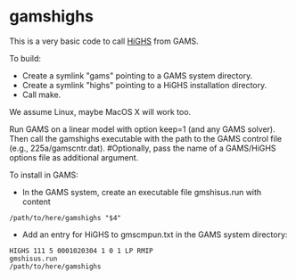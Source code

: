 # gamshighs

This is a very basic code to call [HiGHS](https://github.com/ERGO-Code/HiGHS) from GAMS.

To build:
- Create a symlink "gams" pointing to a GAMS system directory.
- Create a symlink "highs" pointing to a HiGHS installation directory.
- Call make.

We assume Linux, maybe MacOS X will work too.

Run GAMS on a linear model with option keep=1 (and any GAMS solver).
Then call the gamshighs executable with the path to the GAMS control file (e.g., 225a/gamscntr.dat).
#Optionally, pass the name of a GAMS/HiGHS options file as additional argument.


To install in GAMS:
- In the GAMS system, create an executable file gmshisus.run with content
```
/path/to/here/gamshighs "$4"
```
- Add an entry for HiGHS to gmscmpun.txt in the GAMS system directory:
```
HIGHS 111 5 0001020304 1 0 1 LP RMIP
gmshisus.run
/path/to/here/gamshighs
```

